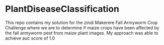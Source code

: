 # PlantDiseaseClassification

This repo contains my solution for the zindi Makerere Fall Armyworm Crop Challenge where we are to determine if maize crops have been affected by the fall armyworm pest from maize plant images.
My approach was able to achieve auc score of 1.0

